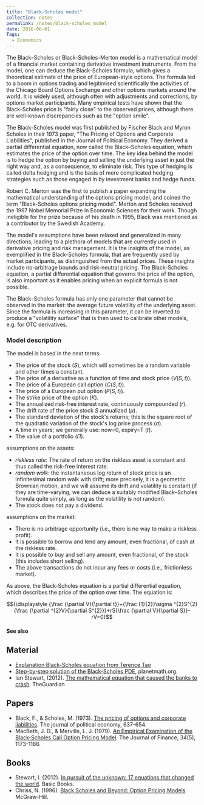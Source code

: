 ```yaml
---
title: "Black-Scholes model"
collection: notes
permalink: /notes/black-scholes_model
date: 2016-06-01
Tags:
  - Economics
---
```


The Black–Scholes or Black-Scholes-Merton model is a mathematical model of a financial market containing derivative investment instruments. From the model, one can deduce the Black-Scholes formula, which gives a theoretical estimate of the price of European-style options. The formula led to a boom in options trading and legitimised scientifically the activities of the Chicago Board Options Exchange and other options markets around the world. It is widely used, although often with adjustments and corrections, by options market participants. Many empirical tests have shown that the Black-Scholes price is "fairly close" to the observed prices, although there are well-known discrepancies such as the "option smile".

The Black-Scholes model was first published by Fischer Black and Myron Scholes in their 1973 paper, "The Pricing of Options and Corporate Liabilities", published in the Journal of Political Economy. They derived a partial differential equation, now called the Black–Scholes equation, which estimates the price of the option over time. The key idea behind the model is to hedge the option by buying and selling the underlying asset in just the right way and, as a consequence, to eliminate risk. This type of hedging is called delta hedging and is the basis of more complicated hedging strategies such as those engaged in by investment banks and hedge funds.

Robert C. Merton was the first to publish a paper expanding the mathematical understanding of the options pricing model, and coined the term "Black-Scholes options pricing model". Merton and Scholes received the 1997 Nobel Memorial Prize in Economic Sciences for their work. Though ineligible for the prize because of his death in 1995, Black was mentioned as a contributor by the Swedish Academy.

The model's assumptions have been relaxed and generalized in many directions, leading to a plethora of models that are currently used in derivative pricing and risk management. It is the insights of the model, as exemplified in the Black-Scholes formula, that are frequently used by market participants, as distinguished from the actual prices. These insights include no-arbitrage bounds and risk-neutral pricing. The Black-Scholes equation, a partial differential equation that governs the price of the option, is also important as it enables pricing when an explicit formula is not possible.

The Black–Scholes formula has only one parameter that cannot be observed in the market: the average future volatility of the underlying asset. Since the formula is increasing in this parameter, it can be inverted to produce a "volatility surface" that is then used to calibrate other models, e.g. for OTC derivatives.

### Model description
The model is based in the next terms:
* The price of the stock ($S$), which will sometimes be a random variable and other times a constant.
* The price of a derivative as a function of time and stock price ($V(S,t)$).
* The price of a European call option ($C(S,t)$).
* The price of a European put option ($P(S,t)$).
* The strike price of the option ($K$).
* The annualized risk-free interest rate, continuously compounded ($r$).
* The drift rate of the price stock $S$ annualized ($\mu$).
* The standard deviation of the stock's returns; this is the square root of the quadratic variation of the stock's log price process ($\sigma$).
* A time in years; we generally use: now=0, expiry=T ($t$).
* The value of a portfolio ($\Pi$).

assumptions on the assets:
* *riskless rate*: The rate of return on the riskless asset is constant and thus called the risk-free interest rate.
* *random walk*: the instantaneous log return of stock price is an infinitesimal random walk with drift; more precisely, it is a geometric Brownian motion, and we will assume its drift and volatility is constant (if they are time-varying, we can deduce a suitably modified Black–Scholes formula quite simply, as long as the volatility is not random).
* The stock does not pay a dividend.

assumptions on the market:
* There is no arbitrage opportunity (i.e., there is no way to make a riskless profit).
* It is possible to borrow and lend any amount, even fractional, of cash at the riskless rate.
* It is possible to buy and sell any amount, even fractional, of the stock (this includes short selling).
* The above transactions do not incur any fees or costs (i.e., frictionless market).


As above, the Black-Scholes equation is a partial differential equation, which describes the price of the option over time. The equation is:

$${\displaystyle {\frac {\partial V}{\partial t}}+{\frac {1}{2}}\sigma ^{2}S^{2}{\frac {\partial ^{2}V}{\partial S^{2}}}+rS{\frac {\partial V}{\partial S}}-rV=0}$$


#### See also



## Material
* [Explanation Black-Scholes equation from Terence Tao](https://terrytao.wordpress.com/2008/07/01/the-black-scholes-equation/)
* [Step-by-step solution of the Black-Scholes PDE](http://planetmath.org/encyclopedia/AnalyticSolutionOfBlackScholesPDE.html), planetmath.org.
* Ian Stewart, (2012). [The mathematical equation that caused the banks to crash](https://www.theguardian.com/science/2012/feb/12/black-scholes-equation-credit-crunch). TheGuardian


## Papers
* Black, F., & Scholes, M. (1973). [The pricing of options and corporate liabilities](https://www.cs.princeton.edu/courses/archive/fall02/cs323/links/blackscholes.pdf). The journal of political economy, 637-654.
* MacBeth, J. D., & Merville, L. J. (1979). [An Empirical Examination of the Black‐Scholes Call Option Pricing Model](http://efinance.org.cn/cn/fe/19791204An%20Empirical%20Examination%20of%20the%20Black-Scholes%20Call%20Option%20Pricing%20Model,%20pp..pdf). The Journal of Finance, 34(5), 1173-1186.


## Books
* Stewart, I. (2012). [In pursuit of the unknown: 17 equations that changed the world](https://www.goodreads.com/book/show/13237758-in-pursuit-of-the-unknown). Basic Books.
* Chriss, N. (1996). [Black Scholes and Beyond: Option Pricing Models](https://www.goodreads.com/book/show/59615.Black_Scholes_and_Beyond). McGraw-Hill.



